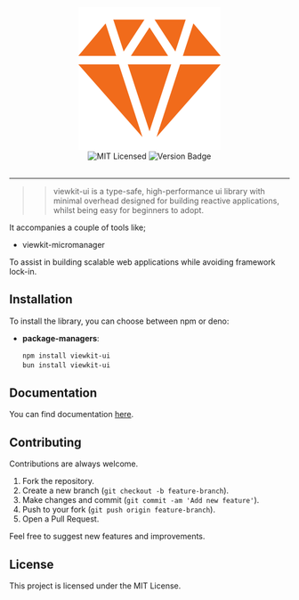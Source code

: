 <br>
<div align="center">
    <div>
    <img src="./ui-kit-logo.png">
    </div>
    <img alt="MIT Licensed" src="https://img.shields.io/badge/license-MIT-blue.svg">
    <img alt="Version Badge" src="https://img.shields.io/badge/version-0.3.3-brightgreen.svg">
</div>

<br>

---

> > viewkit-ui is a type-safe, high-performance ui library with minimal overhead designed for building reactive applications, whilst being easy for beginners to adopt.

It accompanies a couple of tools like;

-   viewkit-micromanager

To assist in building scalable web applications while avoiding framework lock-in.

## Installation

To install the library, you can choose between npm or deno:

-   **package-managers**:

    ```bash
    npm install viewkit-ui
    bun install viewkit-ui
    ```

## Documentation

You can find documentation [here](./INTRO.md).

## Contributing

Contributions are always welcome.

1. Fork the repository.
2. Create a new branch (`git checkout -b feature-branch`).
3. Make changes and commit (`git commit -am 'Add new feature'`).
4. Push to your fork (`git push origin feature-branch`).
5. Open a Pull Request.

Feel free to suggest new features and improvements.

## License

This project is licensed under the MIT License.

